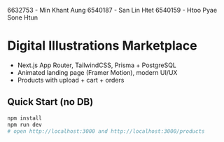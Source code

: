 6632753 - Min Khant Aung 
6540187 - San Lin Htet
6540159 - Htoo Pyae Sone Htun


# Digital Illustrations Marketplace

- Next.js App Router, TailwindCSS, Prisma + PostgreSQL
- Animated landing page (Framer Motion), modern UI/UX
- Products with upload + cart + orders


## Quick Start (no DB)
```bash
npm install
npm run dev
# open http://localhost:3000 and http://localhost:3000/products
```

